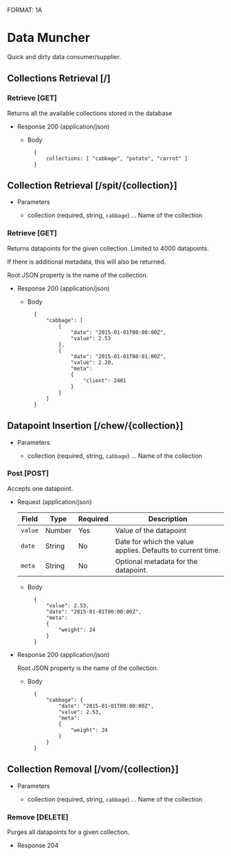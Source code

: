 FORMAT: 1A

# Data Muncher

Quick and dirty data consumer/supplier.

## Collections Retrieval [/]

### Retrieve [GET]

Returns all the available collections stored in the database

+ Response 200 (application/json)

    + Body

            {
                collections: [ "cabbage", "potato", "carrot" ]
            }

## Collection Retrieval [/spit/{collection}]

+ Parameters

    + collection (required, string, `cabbage`) ... Name of the collection

### Retrieve [GET]

Returns datapoints for the given collection. Limited to 4000 datapoints.

If there is additional metadata, this will also be returned.

Root JSON property is the name of the collection.

+ Response 200 (application/json)

    + Body

            {
                "cabbage": [
                    {
                        "date": "2015-01-01T00:00:00Z",
                        "value": 2.53
                    },
                    {
                        "date": "2015-01-01T00:01:00Z",
                        "value": 2.20,
                        "meta":
                        {
                            "client": 2401
                        }
                    }
                ]
            }

## Datapoint Insertion [/chew/{collection}]

+ Parameters

    + collection (required, string, `cabbage`) ... Name of the collection

### Post [POST]

Accepts one datapoint.

+ Request (application/json)

    | Field              | Type     | Required   | Description                                                 |
    |--------------------|----------|------------|-------------------------------------------------------------|
    | `value`            | Number   | Yes        | Value of the datapoint                                      |
    | `date`             | String   | No         | Date for which the value applies. Defaults to current time. |
    | `meta`             | String   | No         | Optional metadata for the datapoint.                        |

    + Body

            {
                "value": 2.53,
                "date": "2015-01-01T00:00:00Z",
                "meta":
                {
                    "weight": 24
                }
            }

+ Response 200 (application/json)

    Root JSON property is the name of the collection.

    + Body

            {
                "cabbage": {
                    "date": "2015-01-01T00:00:00Z",
                    "value": 2.53,
                    "meta":
                    {
                        "weight": 24
                    }
                }
            }

## Collection Removal [/vom/{collection}]

+ Parameters

    + collection (required, string, `cabbage`) ... Name of the collection

### Remove [DELETE]

Purges all datapoints for a given collection.

+ Response 204
